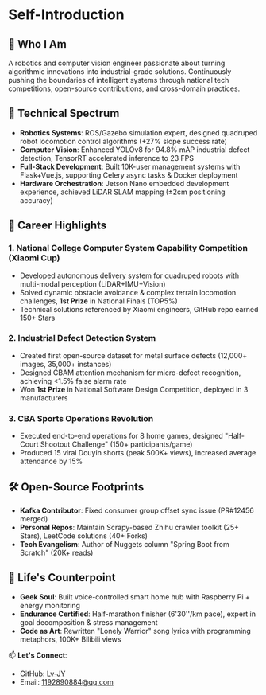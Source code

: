 # Self-Introduction

## 🚀 Who I Am  
A robotics and computer vision engineer passionate about turning algorithmic innovations into industrial-grade solutions. Continuously pushing the boundaries of intelligent systems through national tech competitions, open-source contributions, and cross-domain practices.

## 🔧 Technical Spectrum  
- **Robotics Systems**: ROS/Gazebo simulation expert, designed quadruped robot locomotion control algorithms (+27% slope success rate)  
- **Computer Vision**: Enhanced YOLOv8 for 94.8% mAP industrial defect detection, TensorRT accelerated inference to 23 FPS  
- **Full-Stack Development**: Built 10K-user management systems with Flask+Vue.js, supporting Celery async tasks & Docker deployment  
- **Hardware Orchestration**: Jetson Nano embedded development experience, achieved LiDAR SLAM mapping (±2cm positioning accuracy)  

## 🌟 Career Highlights  
### 1. National College Computer System Capability Competition (Xiaomi Cup)  
- Developed autonomous delivery system for quadruped robots with multi-modal perception (LiDAR+IMU+Vision)  
- Solved dynamic obstacle avoidance & complex terrain locomotion challenges, **1st Prize** in National Finals (TOP5%)  
- Technical solutions referenced by Xiaomi engineers, GitHub repo earned 150+ Stars  

### 2. Industrial Defect Detection System  
- Created first open-source dataset for metal surface defects (12,000+ images, 35,000+ instances)  
- Designed CBAM attention mechanism for micro-defect recognition, achieving <1.5% false alarm rate  
- Won **1st Prize** in National Software Design Competition, deployed in 3 manufacturers  

### 3. CBA Sports Operations Revolution  
- Executed end-to-end operations for 8 home games, designed "Half-Court Shootout Challenge" (150+ participants/game)  
- Produced 15 viral Douyin shorts (peak 500K+ views), increased average attendance by 15%  

## 🛠️ Open-Source Footprints  
- **Kafka Contributor**: Fixed consumer group offset sync issue (PR#12456 merged)  
- **Personal Repos**: Maintain Scrapy-based Zhihu crawler toolkit (25+ Stars), LeetCode solutions (40+ Forks)  
- **Tech Evangelism**: Author of Nuggets column "Spring Boot from Scratch" (20K+ reads)  

## 🎵 Life's Counterpoint  
- **Geek Soul**: Built voice-controlled smart home hub with Raspberry Pi + energy monitoring  
- **Endurance Certified**: Half-marathon finisher (6'30''/km pace), expert in goal decomposition & stress management  
- **Code as Art**: Rewritten "Lonely Warrior" song lyrics with programming metaphors, 100K+ Bilibili views  

📫 **Let's Connect**:  
- GitHub: [Lv-JY](https://github.com/Lv-JY)  
- Email: 1192890884@qq.com
